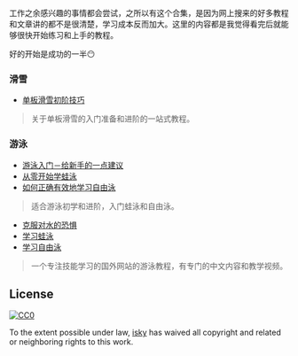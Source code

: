 工作之余感兴趣的事情都会尝试，之所以有这个合集，是因为网上搜来的好多教程和文章讲的都不是很清楚，学习成本反而加大。这里的内容都是我觉得看完后就能够很快开始练习和上手的教程。

好的开始是成功的一半:no_mouth:

### 滑雪
+ [单板滑雪初阶技巧](https://www.bilibili.com/read/cv75859?from=articleDetail)
> 关于单板滑雪的入门准备和进阶的一站式教程。

### 游泳
+ [游泳入门－给新手的一点建议](https://morongs.github.io/2016/07/09/youyongrumen/)
+ [从零开始学蛙泳](https://morongs.github.io/2016/07/31/wayonglianxi/)
+ [如何正确有效地学习自由泳](https://morongs.github.io/2016/09/15/xuexiziyouyong/)
> 适合游泳初学和进阶，入门蛙泳和自由泳。
+ [克服对水的恐惧](https://www.sikana.tv/zh/sport/getting-comfortable-in-the-water)
+ [学习蛙泳](https://www.sikana.tv/zh/sport/breaststroke)
+ [学习自由泳](https://www.sikana.tv/zh/sport/front-crawl)
> 一个专注技能学习的国外网站的游泳教程，有专门的中文内容和教学视频。

## License

[![CC0](http://mirrors.creativecommons.org/presskit/buttons/88x31/svg/cc-zero.svg)](https://creativecommons.org/publicdomain/zero/1.0/)

To the extent possible under law, [isky](https://github.com/kevin-isky) has waived all copyright and related or neighboring rights to this work.
